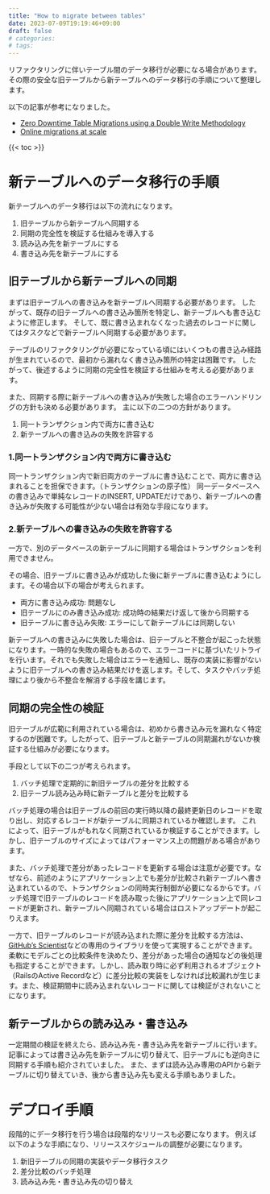 ```yaml
---
title: "How to migrate between tables"
date: 2023-07-09T19:19:46+09:00
draft: false
# categories:
# tags:
---
```


リファクタリングに伴いテーブル間のデータ移行が必要になる場合があります。
その際の安全な旧テーブルから新テーブルへのデータ移行の手順について整理します。
<!--more-->

以下の記事が参考になりました。
- [Zero Downtime Table Migrations using a Double Write Methodology](https://engineering.gusto.com/old-write/)
- [Online migrations at scale](https://stripe.com/blog/online-migrations)

{{< toc >}}

# 新テーブルへのデータ移行の手順

新テーブルへのデータ移行は以下の流れになります。

1. 旧テーブルから新テーブルへ同期する
2. 同期の完全性を検証する仕組みを導入する
3. 読み込み先を新テーブルにする
4. 書き込み先を新テーブルにする

## 旧テーブルから新テーブルへの同期
まずは旧テーブルへの書き込みを新テーブルへ同期する必要があります。
したがって、既存の旧テーブルへの書き込み箇所を特定し、新テーブルへも書き込むように修正します。
そして、既に書き込まれなくなった過去のレコードに関してはタスクなどで新テーブルへ同期する必要があります。

テーブルのリファクタリングが必要になっている頃にはいくつもの書き込み経路が生まれているので、最初から漏れなく書き込み箇所の特定は困難です。
したがって、後述するように同期の完全性を検証する仕組みを考える必要があります。

また、同期する際に新テーブルへの書き込みが失敗した場合のエラーハンドリングの方針も決める必要があります。
主に以下の二つの方針があります。

1. 同一トランザクション内で両方に書き込む
2. 新テーブルへの書き込みの失敗を許容する

### 1.同一トランザクション内で両方に書き込む
同一トランザクション内で新旧両方のテーブルに書き込むことで、両方に書き込まれることを担保できます。（トランザクションの原子性）
同一データベースへの書き込みで単純なレコードのINSERT, UPDATEだけであり、新テーブルへの書き込みが失敗する可能性が少ない場合は有効な手段になります。

### 2.新テーブルへの書き込みの失敗を許容する

一方で、別のデータベースの新テーブルに同期する場合はトランザクションを利用できません。

その場合、旧テーブルに書き込みが成功した後に新テーブルに書き込むようにします。その場合以下の場合が考えられます。

- 両方に書き込み成功: 問題なし
- 旧テーブルにのみ書き込み成功: 成功時の結果だけ返して後から同期する
- 旧テーブルに書き込み失敗: エラーにして新テーブルには同期しない

新テーブルへの書き込みに失敗した場合は、旧テーブルと不整合が起こった状態になります。一時的な失敗の場合もあるので、エラーコードに基づいたリトライを行います。それでも失敗した場合はエラーを通知し、既存の実装に影響がないように旧テーブルへの書き込み結果だけを返します。そして、タスクやバッチ処理により後から不整合を解消する手段を講じます。

## 同期の完全性の検証
旧テーブルが広範に利用されている場合は、初めから書き込み元を漏れなく特定するのが困難です。したがって、旧テーブルと新テーブルの同期漏れがないか検証する仕組みが必要になります。

手段として以下の二つが考えられます。

1. バッチ処理で定期的に新旧テーブルの差分を比較する
2. 旧テーブル読み込み時に新テーブルと差分を比較する

バッチ処理の場合は旧テーブルの前回の実行時以降の最終更新日のレコードを取り出し、対応するレコードが新テーブルに同期されているか確認します。
これによって、旧テーブルがもれなく同期されているか検証することができます。しかし、旧テーブルのサイズによってはパフォーマンス上の問題がある場合があります。

また、バッチ処理で差分があったレコードを更新する場合は注意が必要です。なぜなら、前述のようにアプリケーション上でも差分が比較され新テーブルへ書き込まれているので、トランザクションの同時実行制御が必要になるからです。バッチ処理で旧テーブルのレコードを読み取った後にアプリケーション上で同レコードが更新され、新テーブルへ同期されている場合はロストアップデートが起こりえます。

一方で、旧テーブルのレコードが読み込まれた際に差分を比較する方法は、[GitHub’s Scientist](https://github.com/github/scientist)などの専用のライブラリを使って実現することができます。
柔軟にモデルごとの比較条件を決めたり、差分があった場合の通知などの後処理も指定することができます。しかし、読み取り時に必ず利用されるオブジェクト（RailsのActive Recordなど）に差分比較の実装をしなければ比較漏れが生じます。また、検証期間中に読み込まれないレコードに関しては検証がされないことになります。

## 新テーブルからの読み込み・書き込み

一定期間の検証を終えたら、読み込み先・書き込み先を新テーブルに行います。
記事によっては書き込み先を新テーブルに切り替えて、旧テーブルにも逆向きに同期する手順も紹介されていました。
また、まずは読み込み専用のAPIから新テーブルに切り替えていき、後から書き込み先も変える手順もありました。

# デプロイ手順
段階的にデータ移行を行う場合は段階的なリリースも必要になります。
例えば以下のような手順になり、リリーススケジュールの調整が必要になります。

1. 新旧テーブルの同期の実装やデータ移行タスク
2. 差分比較のバッチ処理
3. 読み込み先・書き込み先の切り替え

